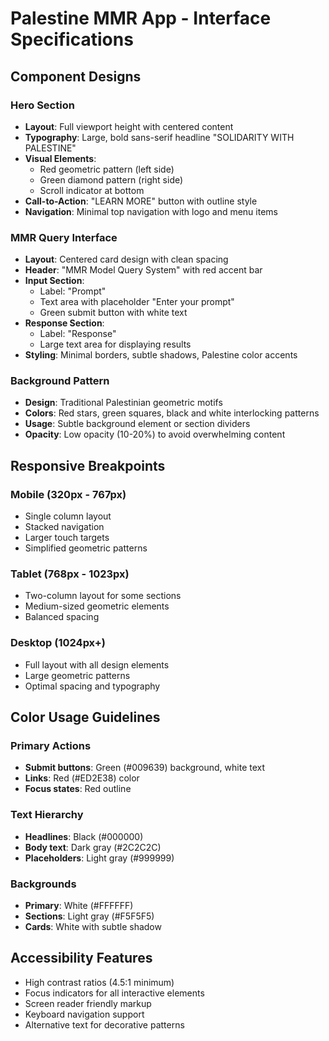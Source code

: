 # Palestine MMR App - Interface Specifications

## Component Designs

### Hero Section
- **Layout**: Full viewport height with centered content
- **Typography**: Large, bold sans-serif headline "SOLIDARITY WITH PALESTINE"
- **Visual Elements**: 
  - Red geometric pattern (left side)
  - Green diamond pattern (right side)
  - Scroll indicator at bottom
- **Call-to-Action**: "LEARN MORE" button with outline style
- **Navigation**: Minimal top navigation with logo and menu items

### MMR Query Interface
- **Layout**: Centered card design with clean spacing
- **Header**: "MMR Model Query System" with red accent bar
- **Input Section**:
  - Label: "Prompt"
  - Text area with placeholder "Enter your prompt"
  - Green submit button with white text
- **Response Section**:
  - Label: "Response"
  - Large text area for displaying results
- **Styling**: Minimal borders, subtle shadows, Palestine color accents

### Background Pattern
- **Design**: Traditional Palestinian geometric motifs
- **Colors**: Red stars, green squares, black and white interlocking patterns
- **Usage**: Subtle background element or section dividers
- **Opacity**: Low opacity (10-20%) to avoid overwhelming content

## Responsive Breakpoints

### Mobile (320px - 767px)
- Single column layout
- Stacked navigation
- Larger touch targets
- Simplified geometric patterns

### Tablet (768px - 1023px)
- Two-column layout for some sections
- Medium-sized geometric elements
- Balanced spacing

### Desktop (1024px+)
- Full layout with all design elements
- Large geometric patterns
- Optimal spacing and typography

## Color Usage Guidelines

### Primary Actions
- **Submit buttons**: Green (#009639) background, white text
- **Links**: Red (#ED2E38) color
- **Focus states**: Red outline

### Text Hierarchy
- **Headlines**: Black (#000000)
- **Body text**: Dark gray (#2C2C2C)
- **Placeholders**: Light gray (#999999)

### Backgrounds
- **Primary**: White (#FFFFFF)
- **Sections**: Light gray (#F5F5F5)
- **Cards**: White with subtle shadow

## Accessibility Features
- High contrast ratios (4.5:1 minimum)
- Focus indicators for all interactive elements
- Screen reader friendly markup
- Keyboard navigation support
- Alternative text for decorative patterns

